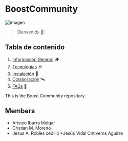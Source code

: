 # BoostCommunity
![imagen](https://imgs.search.brave.com/0GjHT86yZCqmFQL84oc6ph9Oew1o8ccliVvjJvnpG_I/rs:fit:316:228:1/g:ce/aHR0cHM6Ly9hY2Vn/aWYuY29tL3dwLWNv/bnRlbnQvZ2lmcy9o/b2xhLTUzLmdpZg.gif)
>Bienvenidx 👋!
## Tabla de contenido
1. [Información General](#información-general) 🪵
2. [Tecnologías](#tecnologías) 🪅
3. [Instalación](#instalación) 🎢
4. [Colaboración](#colaboración) 🛰
5. [FAQs](#preguntas_frecuentes) 🧙

This is the Boost Community repository. 


## Members

* Aristeo Ibarra Melgar
* Cristian M. Moreno
* Jesus A. Robles cedillo
*Jesús Vidal Ontiveros Aguirre